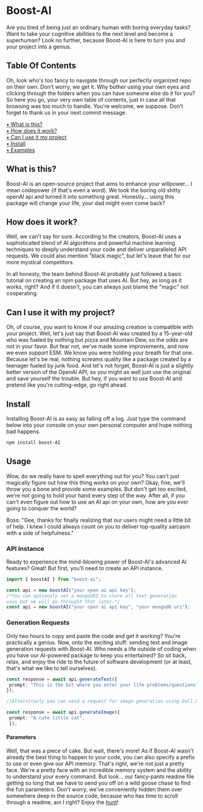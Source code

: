 # Boost-AI
Are you tired of being just an ordinary human with boring everyday tasks? Want to take your cognitive abilities to the next level and become a superhuman? Look no further, because Boost-AI is here to turn you and your project into a genius.

## Table Of Contents
Oh, look who's too fancy to navigate through our perfectly organized repo on their own. Don't worry, we get it. Why bother using your own eyes and clicking through the folders when you can have someone else do it for you? So here you go, your very own table of contents, just in case all that browsing was too much to handle. You're welcome, we suppose. Don't forget to thank us in your next commit message.

[• What is this?](#what-is-this)  
[• How does it work?](#how-does-it-work)  
[• Can I use it my project](#can-i-use-it-with-my-project)  
[• Install](#install)  
[• Examples](#examples)  

## What is this?
Boost-AI is an open-source project that aims to enhance your willpower... I mean codepower (if that's even a word). We took the boring old shitty openAI api and turned it into something great. Honestly... using this package will change your life, your dad might even come back?

## How does it work?
Well, we can't say for sure. According to the creators, Boost-AI uses a sophisticated blend of AI algorithms and powerful machine learning techniques to deeply understand your code and deliver unparalleled API requests. We could also mention "black magic", but let's leave that for our more mystical competitors.

In all honesty, the team behind Boost-AI probably just followed a basic tutorial on creating an npm package that uses AI. But hey, as long as it works, right? And if it doesn't, you can always just blame the "magic" not cooperating.

## Can I use it with my project?
Oh, of course, you want to know if our amazing creation is compatible with your project. Well, let's just say that Boost-AI was created by a 15-year-old who was fueled by nothing but pizza and Mountain Dew, so the odds are not in your favor. But fear not, we've made some improvements, and now we even support ESM. We know you were holding your breath for that one. Because let's be real, nothing screams quality like a package created by a teenager fueled by junk food. And let's not forget, Boost-AI is just a slightly better version of the OpenAI API, so you might as well just use the original and save yourself the trouble. But hey, if you want to use Boost-AI and pretend like you're cutting-edge, go right ahead.

## Install
Installing Boost-AI is as easy as falling off a log. Just type the command below into your console on your own personal computer and hope nothing bad happens.
```sh
npm install boost-AI
```

## Usage
Wow, do we really have to spell everything out for you? You can't just magically figure out how this thing works on your own? Okay, fine, we'll throw you a bone and provide some examples. But don't get too excited, we're not going to hold your hand every step of the way. After all, if you can't even figure out how to use an AI api on your own, how are you ever going to conquer the world?

Boss: "Gee, thanks for finally realizing that our users might need a little bit of help. I knew I could always count on you to deliver top-quality sarcasm with a side of helpfulness."

### API Instance
Ready to experience the mind-blowing power of Boost-AI's advanced AI features? Great! But first, you'll need to create an API instance.
```ts
import { boostAI } from "boost-ai";

const api = new boostAI("your open ai api key");
/*You can optionaly set a mongoURI to store all text generation
uses but we will go throught that later.*/
const api = new boostAI("your open ai api key", "your mongodb uri");
```

### Generation Requests
Only two hours to copy and paste the code and get it working? You're practically a genius. Now, onto the exciting stuff: sending text and image generation requests with Boost-AI. Who needs a life outside of coding when you have our AI-powered package to keep you entertained? So sit back, relax, and enjoy the ride to the future of software development (or at least, that's what we like to tell ourselves).
```ts
const response = await api.generateText({
 prompt: "This is the bit where you enter your life problems/questions",
});

//Alternitavly you can send a request for image generation using Dall.E

const response = await api.generateImage({
 prompt: "A cute little cat",
 });
```

#### Parameters
Well, that was a piece of cake. But wait, there's more! As if Boost-AI wasn't already the best thing to happen to your code, you can also specify a prefix to use or even give our API memory. That's right, we're not just a pretty face. We're a pretty face with an incredible memory system and the ability to understand your every command. But look... our fancy-pants readme file getting so long that we have to send you off on a wild goose chase to find the fun parameters. Don't worry, we've conveniently hidden them over somewhere deep in the source code, because who has time to scroll through a readme, am I right? Enjoy the [hunt]()!
